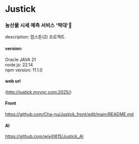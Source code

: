 # Justick

### 농산물 시세 예측 서비스 '딱대'🥬
description: 캡스톤(2) 프로젝트 
#### version:  
Oracle JAVA 21  
node.js: 22.14  
npm version: 11.1.0  

#### web url
(http://justick.myvnc,com:2025/)

#### Front
https://github.com/Cha-nu/Justick_front/edit/main/README.md

#### AI
https://github.com/wjyi0615/Justick_AI
